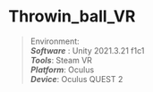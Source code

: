# Throwin_ball_VR
>   Environment: <br> 
  ***Software*** : Unity 2021.3.21 f1c1 <br>
  ***Tools***: Steam VR <br>
  ***Platform***: Oculus <br>
  ***Device***: Oculus QUEST 2 <br>
